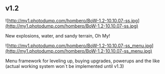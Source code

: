 ## v1.2 ##

![http://my1.photodump.com/hombero/BoW-1.2-10.10.07-ss.jpg](http://my1.photodump.com/hombero/BoW-1.2-10.10.07-ss.jpg)

New explosions, water, and sandy terrain, Oh My!


![http://my1.photodump.com/hombero/BoW-1.2-10.10.07-ss_menu.jpg](http://my1.photodump.com/hombero/BoW-1.2-10.10.07-ss_menu.jpg)

Menu framework for leveling up, buying upgrades, powerups and the like (actual working system won`t be implemented until v1.3)